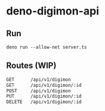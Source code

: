 # deno-digimon-api

## Run

``` CLI
deno run --allow-net server.ts
```

## Routes (WIP)

``` REST
GET      /api/v1/digimon
GET      /api/v1/digimon/:id
POST     /api/v1/digimon
PUT      /api/v1/digimon/:id
DELETE   /api/v1/digimon/:id
```
